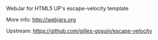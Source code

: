 WebJar for HTML5 UP's escape-velocity template

More info: http://webjars.org

Upstream: https://github.com/gilles-gosuin/escape-velocity
